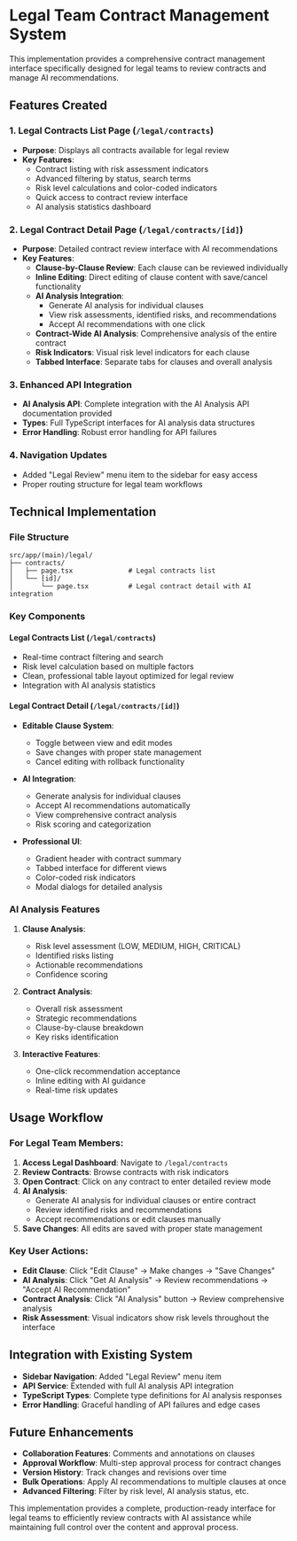 # Legal Team Contract Management System

This implementation provides a comprehensive contract management interface specifically designed for legal teams to review contracts and manage AI recommendations.

## Features Created

### 1. Legal Contracts List Page (`/legal/contracts`)
- **Purpose**: Displays all contracts available for legal review
- **Key Features**:
  - Contract listing with risk assessment indicators
  - Advanced filtering by status, search terms
  - Risk level calculations and color-coded indicators
  - Quick access to contract review interface
  - AI analysis statistics dashboard

### 2. Legal Contract Detail Page (`/legal/contracts/[id]`)
- **Purpose**: Detailed contract review interface with AI recommendations
- **Key Features**:
  - **Clause-by-Clause Review**: Each clause can be reviewed individually
  - **Inline Editing**: Direct editing of clause content with save/cancel functionality
  - **AI Analysis Integration**: 
    - Generate AI analysis for individual clauses
    - View risk assessments, identified risks, and recommendations
    - Accept AI recommendations with one click
  - **Contract-Wide AI Analysis**: Comprehensive analysis of the entire contract
  - **Risk Indicators**: Visual risk level indicators for each clause
  - **Tabbed Interface**: Separate tabs for clauses and overall analysis

### 3. Enhanced API Integration
- **AI Analysis API**: Complete integration with the AI Analysis API documentation provided
- **Types**: Full TypeScript interfaces for AI analysis data structures
- **Error Handling**: Robust error handling for API failures

### 4. Navigation Updates
- Added "Legal Review" menu item to the sidebar for easy access
- Proper routing structure for legal team workflows

## Technical Implementation

### File Structure
```
src/app/(main)/legal/
├── contracts/
│   ├── page.tsx              # Legal contracts list
│   └── [id]/
│       └── page.tsx          # Legal contract detail with AI integration
```

### Key Components

#### Legal Contracts List (`/legal/contracts`)
- Real-time contract filtering and search
- Risk level calculation based on multiple factors
- Clean, professional table layout optimized for legal review
- Integration with AI analysis statistics

#### Legal Contract Detail (`/legal/contracts/[id]`)
- **Editable Clause System**: 
  - Toggle between view and edit modes
  - Save changes with proper state management
  - Cancel editing with rollback functionality
  
- **AI Integration**:
  - Generate analysis for individual clauses
  - Accept AI recommendations automatically
  - View comprehensive contract analysis
  - Risk scoring and categorization

- **Professional UI**:
  - Gradient header with contract summary
  - Tabbed interface for different views
  - Color-coded risk indicators
  - Modal dialogs for detailed analysis

### AI Analysis Features

1. **Clause Analysis**:
   - Risk level assessment (LOW, MEDIUM, HIGH, CRITICAL)
   - Identified risks listing
   - Actionable recommendations
   - Confidence scoring

2. **Contract Analysis**:
   - Overall risk assessment
   - Strategic recommendations
   - Clause-by-clause breakdown
   - Key risks identification

3. **Interactive Features**:
   - One-click recommendation acceptance
   - Inline editing with AI guidance
   - Real-time risk updates

## Usage Workflow

### For Legal Team Members:

1. **Access Legal Dashboard**: Navigate to `/legal/contracts`
2. **Review Contracts**: Browse contracts with risk indicators
3. **Open Contract**: Click on any contract to enter detailed review mode
4. **AI Analysis**: 
   - Generate AI analysis for individual clauses or entire contract
   - Review identified risks and recommendations
   - Accept recommendations or edit clauses manually
5. **Save Changes**: All edits are saved with proper state management

### Key User Actions:

- **Edit Clause**: Click "Edit Clause" → Make changes → "Save Changes"
- **AI Analysis**: Click "Get AI Analysis" → Review recommendations → "Accept AI Recommendation"
- **Contract Analysis**: Click "AI Analysis" button → Review comprehensive analysis
- **Risk Assessment**: Visual indicators show risk levels throughout the interface

## Integration with Existing System

- **Sidebar Navigation**: Added "Legal Review" menu item
- **API Service**: Extended with full AI analysis API integration
- **TypeScript Types**: Complete type definitions for AI analysis responses
- **Error Handling**: Graceful handling of API failures and edge cases

## Future Enhancements

- **Collaboration Features**: Comments and annotations on clauses
- **Approval Workflow**: Multi-step approval process for contract changes
- **Version History**: Track changes and revisions over time
- **Bulk Operations**: Apply AI recommendations to multiple clauses at once
- **Advanced Filtering**: Filter by risk level, AI analysis status, etc.

This implementation provides a complete, production-ready interface for legal teams to efficiently review contracts with AI assistance while maintaining full control over the content and approval process.